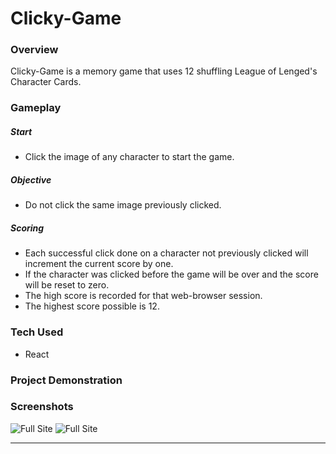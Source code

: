 # Clicky-Game

### **Overview**

Clicky-Game is a memory game that uses 12 shuffling League of Lenged's Character Cards. 

### **Gameplay**

##### **Start**
* Click the image of any character to start the game. 

##### **Objective**
* Do not click the same image previously clicked.

##### **Scoring**
* Each successful click done on a character not previously clicked will increment the current score by one. 
* If the character was clicked before the game will be over and the score will be reset to zero.
* The high score is recorded for that web-browser session.
* The highest score possible is 12.

### **Tech Used**

* React

### **Project Demonstration**


### Screenshots ###

![Full Site](./Assets/img/landing.png "Home Page")
![Full Site](./screenshoot.png)

---------------------
